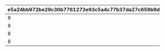 |e5a24bb972be29c30b7761273e93c5a4c77b37da27c659b9dd9615a36421a2ce|c345bf6375ea346193f6946245a439a281ed11bbd05f61397c3cae2ec394c062|1f83c5a8236f8023542436c6b1a1575c5b0cfee588aee2937273dfdd8be90005|93313f2cb27de4f8553ba9e5ec6eaed72f33e7d03284a0a9e37785d9c223e526|f2838970d5bab3d981e6426de8c880d1281cfb5961cb3c8021d4a5f63771722b|c0beadbaa67b70e56ac9542d8f252fc4e503ea5722b4579363dcc175e8e06ed5|13276b918c08b160c8db136bab828124495e2602095f4952b7c8613fd17a8a5b|eba160c6aad5da7a9ba972017f527eebdd9f473c88f150f4ee1de09705cc6f2b|2c5254ca80fec4459cdcdda3ad01d7f83496d79c5976f2e29cc60247a5132ae5|6478d1362bdfeb4c303ca9bdf15cdda77cdee86d8bb2be359d1ad66ea4240cf3|3cadfc98cf32a744d2bd859f3d01cfe8907a43bf6efb123ffc8b554c634d294f|877878af88514f7714b98b8117a5e3d3d52987b3920f93da86d51869cc6d020d|660c6a7d3dbfdd235362aa86bc6ff90f3b4b690533853e61a2a1cef9d92d22b2|33d23d514482ed52b8226eb76c49f91fea19e55e29432935e47c19eb4d30cb46|454076212bbe41b61e12b61135d4cbd4584a243398f8a835a188f9afbe158cc0|d3c6498078e9c7da6cb68d726b0cc19ffccfed045fe3e573d0ba30546d213ea8|
| --- | --- | --- | --- | --- | --- | --- | --- | --- | --- | --- | --- | --- | --- | --- | --- |
|8|1001|2500000|0|1500|2|0|91002|2|20003|20|25|0|12|94002|23001|
|8|1002|2500000|0|1500|2|0|91002|2|20003|20|25|0|12|94002|23001|
|8|1003|2500000|0|1500|2|0|91002|2|20003|20|25|0|12|94002|23001|
|8|1004|2500000|0|1500|2|0|91002|2|20003|20|25|0|12|94002|23001|